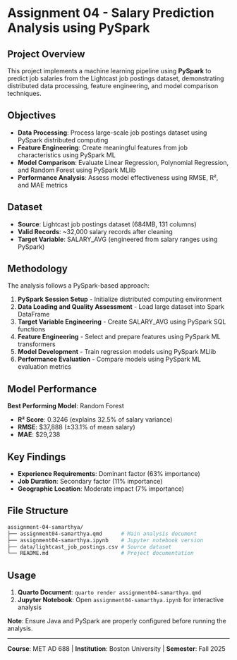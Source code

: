 # Assignment 04 - Salary Prediction Analysis using PySpark

## Project Overview

This project implements a machine learning pipeline using **PySpark** to predict job salaries from the Lightcast job postings dataset, demonstrating distributed data processing, feature engineering, and model comparison techniques.

## Objectives

- **Data Processing**: Process large-scale job postings dataset using PySpark distributed computing
- **Feature Engineering**: Create meaningful features from job characteristics using PySpark ML  
- **Model Comparison**: Evaluate Linear Regression, Polynomial Regression, and Random Forest using PySpark MLlib
- **Performance Analysis**: Assess model effectiveness using RMSE, R², and MAE metrics

## Dataset

- **Source**: Lightcast job postings dataset (684MB, 131 columns)
- **Valid Records**: ~32,000 salary records after cleaning
- **Target Variable**: SALARY_AVG (engineered from salary ranges using PySpark)

## Methodology

The analysis follows a PySpark-based approach:

1. **PySpark Session Setup** - Initialize distributed computing environment
2. **Data Loading and Quality Assessment** - Load large dataset into Spark DataFrame
3. **Target Variable Engineering** - Create SALARY_AVG using PySpark SQL functions  
4. **Feature Engineering** - Select and prepare features using PySpark ML transformers
5. **Model Development** - Train regression models using PySpark MLlib
6. **Performance Evaluation** - Compare models using PySpark ML evaluation metrics

## Model Performance

**Best Performing Model**: Random Forest
- **R² Score**: 0.3246 (explains 32.5% of salary variance)
- **RMSE**: $37,888 (±33.1% of mean salary)
- **MAE**: $29,238

## Key Findings

- **Experience Requirements**: Dominant factor (63% importance)
- **Job Duration**: Secondary factor (11% importance)  
- **Geographic Location**: Moderate impact (7% importance)

## File Structure

```bash
assignment-04-samarthya/
├── assignment04-samarthya.qmd      # Main analysis document
├── assignment04-samarthya.ipynb    # Jupyter notebook version
├── data/lightcast_job_postings.csv # Source dataset
└── README.md                       # Project documentation
```

## Usage

1. **Quarto Document**: `quarto render assignment04-samarthya.qmd`
2. **Jupyter Notebook**: Open `assignment04-samarthya.ipynb` for interactive analysis

**Note**: Ensure Java and PySpark are properly configured before running the analysis.

---

**Course**: MET AD 688 | **Institution**: Boston University | **Semester**: Fall 2025
